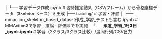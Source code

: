 │   └── 学習データ作成.ipynb                      # 姿勢推定結果（CSV/フレーム）から骨格座標データ（Skeletonベース）を生成
├── training/                           # 学習・評価
│   ├── mmaction_skeleton_based_dataset作成_学習_テストも含む.ipynb  #  MMAction2で学習・推論・評価までを実施
│   └── **柔道_学習_1月3日_ipynb.ipynb**                            # 学習（2クラス/3クラス比較）/混同行列/CSV出力
